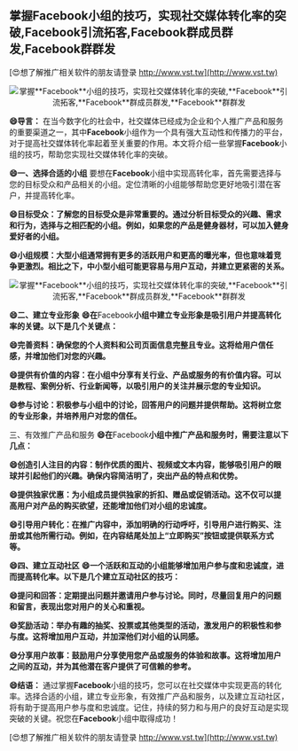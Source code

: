 ## **掌握**Facebook**小组的技巧，实现社交媒体转化率的突破,**Facebook**引流拓客,**Facebook**群成员群发,**Facebook**群群发**

[😍想了解推广相关软件的朋友请登录 http://www.vst.tw](http://www.vst.tw)

 <center><img src="https://vst.tw/MP4/tuiguang/png/0.png" alt="掌握**Facebook**小组的技巧，实现社交媒体转化率的突破,**Facebook**引流拓客,**Facebook**群成员群发,**Facebook**群群发"></center>

**😄导言：**
在当今数字化的社会中，社交媒体已经成为企业和个人推广产品和服务的重要渠道之一，其中**Facebook**小组作为一个具有强大互动性和传播力的平台，对于提高社交媒体转化率起着至关重要的作用。本文将介绍一些掌握**Facebook**小组的技巧，帮助您实现社交媒体转化率的突破。

**😄一、选择合适的小组**
要想在**Facebook**小组中实现高转化率，首先需要选择与您的目标受众和产品相关的小组。定位清晰的小组能够帮助您更好地吸引潜在客户，并提高转化率。

**😄目标受众：了解您的目标受众是非常重要的。通过分析目标受众的兴趣、需求和行为，选择与之相匹配的小组。例如，如果您的产品是健身器材，可以加入健身爱好者的小组。**

**😄小组规模：大型小组通常拥有更多的活跃用户和更高的曝光率，但也意味着竞争更激烈。相比之下，中小型小组可能更容易与用户互动，并建立更紧密的关系。**

 <center><img src="https://vst.tw/MP4/tuiguang/png/7.png" alt="掌握**Facebook**小组的技巧，实现社交媒体转化率的突破,**Facebook**引流拓客,**Facebook**群成员群发,**Facebook**群群发"></center>

**😄二、建立专业形象**
**😄在**Facebook**小组中建立专业形象是吸引用户并提高转化率的关键。以下是几个关键点：**

**😄完善资料：确保您的个人资料和公司页面信息完整且专业。这将给用户信任感，并增加他们对您的兴趣。**

**😄提供有价值的内容：在小组中分享有关行业、产品或服务的有价值内容。可以是教程、案例分析、行业新闻等，以吸引用户的关注并展示您的专业知识。**

**😄参与讨论：积极参与小组中的讨论，回答用户的问题并提供帮助。这将树立您的专业形象，并培养用户对您的信任。**

三、有效推广产品和服务
**😄在**Facebook**小组中推广产品和服务时，需要注意以下几点：**

**😄创造引人注目的内容：制作优质的图片、视频或文本内容，能够吸引用户的眼球并引起他们的兴趣。确保内容简洁明了，突出产品的特点和优势。**

**😄提供独家优惠：为小组成员提供独家的折扣、赠品或促销活动。这不仅可以提高用户对产品的购买欲望，还能增加他们对小组的忠诚度。**

**😄引导用户转化：在推广内容中，添加明确的行动呼吁，引导用户进行购买、注册或其他所需行动。例如，在内容结尾处加上“立即购买”按钮或提供联系方式等。**

**😄四、建立互动社区**
**😄一个活跃和互动的小组能够增加用户参与度和忠诚度，进而提高转化率。以下是几个建立互动社区的技巧：**

**😄提问和回答：定期提出问题并邀请用户参与讨论。同时，尽量回复用户的问题和留言，表现出您对用户的关心和重视。**

**😄奖励活动：举办有趣的抽奖、投票或其他类型的活动，激发用户的积极性和参与度。这将增加用户互动，并加深他们对小组的认同感。**

**😄分享用户故事：鼓励用户分享使用您产品或服务的体验和故事。这将增加用户之间的互动，并为其他潜在客户提供了可信赖的参考。**

**😄结语：**
通过掌握**Facebook**小组的技巧，您可以在社交媒体中实现更高的转化率。选择合适的小组，建立专业形象，有效推广产品和服务，以及建立互动社区，将有助于提高用户参与度和忠诚度。记住，持续的努力和与用户的良好互动是实现突破的关键。祝您在**Facebook**小组中取得成功！

[😍想了解推广相关软件的朋友请登录 http://www.vst.tw](http://www.vst.tw)



